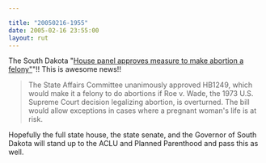 ```yaml
---

title: "20050216-1955"
date: 2005-02-16 23:55:00
layout: rut
---
```


The South Dakota "<a href="http://www.aberdeennews.com/mld/aberdeennews/news/10877880.htm">House
panel approves measure to make abortion a felony"</a>"!!  This is
awesome news!!

<blockquote>The State Affairs Committee unanimously approved HB1249,
which would make it a felony to do abortions if Roe v. Wade, the 1973
U.S. Supreme Court decision legalizing abortion, is overturned. The
bill would allow exceptions in cases where a pregnant woman's life
is at risk.</blockquote>

Hopefully the full state house, the state senate, and the Governor
of South Dakota will stand up to the ACLU and Planned Parenthood
and pass this as well.

